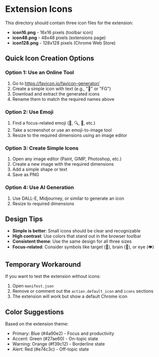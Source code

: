 # Extension Icons

This directory should contain three icon files for the extension:

- **icon16.png** - 16x16 pixels (toolbar icon)
- **icon48.png** - 48x48 pixels (extensions page)
- **icon128.png** - 128x128 pixels (Chrome Web Store)

## Quick Icon Creation Options

### Option 1: Use an Online Tool
1. Go to https://favicon.io/favicon-generator/
2. Create a simple icon with text (e.g., "🎯" or "FG")
3. Download and extract the generated icons
4. Rename them to match the required names above

### Option 2: Use Emoji
1. Find a focus-related emoji (🎯, 🔍, 🧠, etc.)
2. Take a screenshot or use an emoji-to-image tool
3. Resize to the required dimensions using an image editor

### Option 3: Create Simple Icons
1. Open any image editor (Paint, GIMP, Photoshop, etc.)
2. Create a new image with the required dimensions
3. Add a simple shape or text
4. Save as PNG

### Option 4: Use AI Generation
1. Use DALL-E, Midjourney, or similar to generate an icon
2. Resize to required dimensions

## Design Tips

- **Simple is better**: Small icons should be clear and recognizable
- **High contrast**: Use colors that stand out in the browser toolbar
- **Consistent theme**: Use the same design for all three sizes
- **Focus-related**: Consider symbols like target (🎯), brain (🧠), or eye (👁️)

## Temporary Workaround

If you want to test the extension without icons:

1. Open `manifest.json`
2. Remove or comment out the `action.default_icon` and `icons` sections
3. The extension will work but show a default Chrome icon

## Color Suggestions

Based on the extension theme:
- Primary: Blue (#4a90e2) - Focus and productivity
- Accent: Green (#27ae60) - On-topic state
- Warning: Orange (#f39c12) - Borderline state
- Alert: Red (#e74c3c) - Off-topic state
